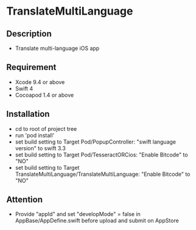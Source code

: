 # TranslateMultiLanguage

## Description
- Translate multi-language iOS app

## Requirement
- Xcode 9.4 or above
- Swift 4
- Cocoapod 1.4 or above

## Installation
- cd to root of project tree
- run 'pod install'
- set build setting to Target Pod/PopupController: "swift language version" to swift 3.3
- set build setting to Target Pod/TesseractORCios: "Enable Bitcode" to "NO"
- set build setting to Target TranslateMultiLanguage/TranslateMultiLanguage: "Enable Bitcode" to "NO"

## Attention
- Provide "appId" and set "developMode" = false in AppBase/AppDefine.swift before upload and submit on AppStore
